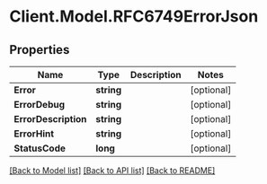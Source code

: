 # Client.Model.RFC6749ErrorJson

## Properties

Name | Type | Description | Notes
------------ | ------------- | ------------- | -------------
**Error** | **string** |  | [optional] 
**ErrorDebug** | **string** |  | [optional] 
**ErrorDescription** | **string** |  | [optional] 
**ErrorHint** | **string** |  | [optional] 
**StatusCode** | **long** |  | [optional] 

[[Back to Model list]](../README.md#documentation-for-models) [[Back to API list]](../README.md#documentation-for-api-endpoints) [[Back to README]](../README.md)

